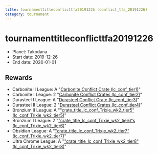 ```yaml
---
title: tournamenttitleconflicttfa20191226 (conflict_tfa_20191226)
category: tournament
---
```

# tournamenttitleconflicttfa20191226

  * Planet: Takodana
  * Start date: 2019-12-26
  * End date: 2020-01-01

## Rewards

  * Carbonite II League: A "[Carbonite Conflict Crate (lc_conf_tier1)](lc_conf_tier1.html)"
  * Carbonite I League: 2 "[Carbonite Conflict Crates (lc_conf_tier2)](lc_conf_tier2.html)"
  * Durasteel I League: A "[Durasteel Conflict Crate (lc_conf_tier3)](lc_conf_tier3.html)"
  * Durasteel II League: 2 "[Durasteel Conflict Crates (lc_conf_tier4)](lc_conf_tier4.html)"
  * Bronzium II League: A "["crate_title_lc_conf_Trixie_wk2_tier5" (lc_conf_Trixie_wk2_tier5)](lc_conf_Trixie_wk2_tier5.html)"
  * Bronzium I League: 2 "["crate_title_lc_conf_Trixie_wk2_tier6"s (lc_conf_Trixie_wk2_tier6)](lc_conf_Trixie_wk2_tier6.html)"
  * Obsidian League: A "["crate_title_lc_conf_Trixie_wk2_tier7" (lc_conf_Trixie_wk2_tier7)](lc_conf_Trixie_wk2_tier7.html)"
  * Ultra Chrome League: A "["crate_title_lc_conf_Trixie_wk2_tier8" (lc_conf_Trixie_wk2_tier8)](lc_conf_Trixie_wk2_tier8.html)"
